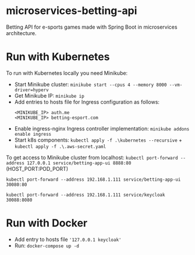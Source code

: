 # microservices-betting-api
Betting API for e-sports games made with Spring Boot in microservices architecture.

# Run with Kubernetes
To run with Kubernetes locally you need Minikube:
 - Start Minikube cluster: `minikube start --cpus 4 --memory 8000 --vm-driver=hyperv`
 - Get Minikube IP: `minikube ip`
 - Add entries to hosts file for Ingress configuration as follows:
    ```
    <MINIKUBE_IP> auth.me
    <MINIKUBE_IP> betting-esport.com
    ```
- Enable ingress-nginx Ingress controller implementation: `minikube addons enable ingress`
- Start k8s components: `kubectl apply -f .\kubernetes --recursive` + `kubectl apply -f .\.aws-secret.yaml`

To get access to Minikube cluster from localhost: 
`kubectl port-forward --address 127.0.0.1 service/betting-app-ui 8888:80` (HOST_PORT:POD_PORT)

`kubectl port-forward --address 192.168.1.111 service/betting-app-ui 30080:80`

`kubectl port-forward --address 192.168.1.111 service/keycloak 30088:8080`

# Run with Docker
 - Add entry to hosts file `'127.0.0.1 keycloak'`
 - Run: `docker-compose up -d`